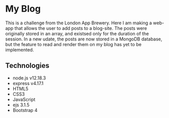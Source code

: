 # My Blog
This is a challenge from the London App Brewery. Here I am making a web-app that allows the user to add posts to a blog-site. 
The posts were originally stored in an array, and existsed only for the duration of the session. In a new udate, the posts are now stored in a MongoDB database, but the feature to read and render them on my blog has yet to be implemented.

## Technologies
* node.js v12.18.3
* express v4.17.1
* HTML5
* CSS3
* JavaScript
* ejs 3.1.5
* Bootstrap 4
